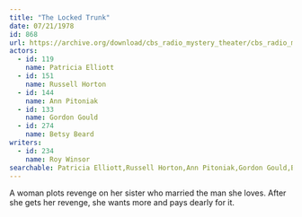 ```yaml
---
title: "The Locked Trunk"
date: 07/21/1978
id: 868
url: https://archive.org/download/cbs_radio_mystery_theater/cbs_radio_mystery_theater-0851-0900.zip/cbs_radio_mystery_theater-0851-0900%2Fcbsrmt_0868_the_locked_trunk.mp3
actors:  
  - id: 119
    name: Patricia Elliott  
  - id: 151
    name: Russell Horton  
  - id: 144
    name: Ann Pitoniak  
  - id: 133
    name: Gordon Gould  
  - id: 274
    name: Betsy Beard
writers:  
  - id: 234
    name: Roy Winsor
searchable: Patricia Elliott,Russell Horton,Ann Pitoniak,Gordon Gould,Betsy Beard Roy Winsor
---
```

A woman plots revenge on her sister who married the man she loves. After she gets her revenge, she wants more and pays dearly for it.